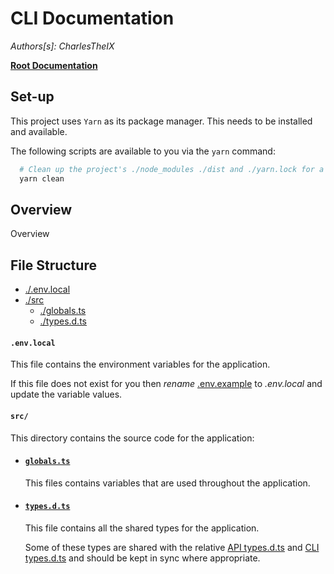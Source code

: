 # CLI Documentation

_Authors[s]: CharlesTheIX_

**[Root Documentation](../ReadMe.md)**

## Set-up

This project uses `Yarn` as its package manager. This needs to be installed and available.

The following scripts are available to you via the `yarn` command:

```bash
  # Clean up the project's ./node_modules ./dist and ./yarn.lock for a clean install
  yarn clean

```

## Overview

Overview

## File Structure

- [./.env.local](#envlocal)
- [./src](#src)
  - [./globals.ts](#globalsts)
  - [./types.d.ts](#typesdts)

#### **`.env.local`**

This file contains the environment variables for the application.

If this file does not exist for you then _rename_ [.env.example](./.env.example) to _.env.local_ and update the variable values.

#### **`src/`**

This directory contains the source code for the application:
- #### [**`globals.ts`**](./src/globals.ts)

  This files contains variables that are used throughout the application.

- #### [**`types.d.ts`**](./src/types.d.ts)

  This file contains all the shared types for the application.

  Some of these types are shared with the relative [API types.d.ts](../api/src/types.d.ts) and [CLI types.d.ts](../cli/src/types.d.ts) and should be kept in sync where appropriate.
